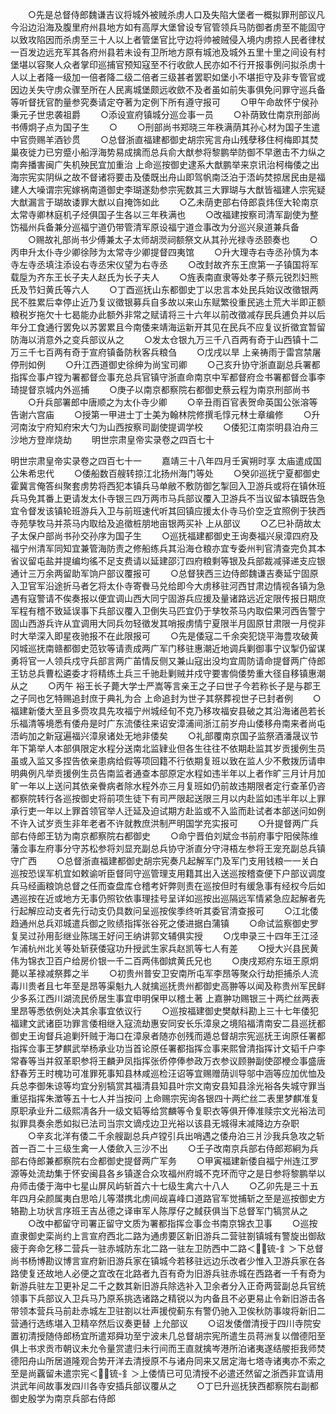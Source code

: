 <!-- { "loadSidebar": true } -->
　　○先是总督侍郎魏谦吉议将城外被贼杀虏人口及失陷大堡者一概拟罪刑部议凡今沿边沿海及腹里府州县地方如有高厚大堡曾设专官管领兵马防御者虏至不能固守以致攻陷因而杀虏至三十人以上者管堡官比守边将帅被贼侵入境内虏掠人民者律杖一百发边远充军其各府州县若未设有卫所地方原有城池及城外五里十里之间设有村堡堪以容聚人众者掌印巡捕官预知寇至不行收歛人民亦如不行开报事例问拟杀虏十人以上者降一级加一倍者降二级二倍者三级甚者罢职如堡小不堪拒守及非专管官或因边关失守虏众骤至所在人民离城堡颇远收歛不及者虽如前失事俱免问罪守巡兵备等听督抚官酌量参究奏请定夺著为定例下所有遵守报可
　　○甲午命故怀宁侯孙秉元子世忠袭祖爵
　　○添设宣府镇城分巡佥事一员
　　○补荫致仕南京刑部尚书傅炯子点为国子生
　　○
　　○刑部尚书郑晓三年秩满荫其孙心材为国子生遣中官赍赐羊酒钞贯
　　○总督浙直福建都御史胡宗宪言舟山残孽移住柯梅即其焚巢夜徙力已穷蹙小船浮海势易成擒而总兵俞大猷参将黎鹏举防御不早邀击不力纵之南奔播害闽广失机殃民宜加重治  上命巡按御史逮系大猷鹏举来京讯治柯梅倭之出海宗宪实阴纵之故不督诸将要击及倭既出舟山即驾帆南泛泊于浯屿焚掠居民由是福建人大噪谓宗宪嫁祸南道御史李瑚遂劾参宗宪数其三大罪瑚与大猷皆福建人宗宪疑大猷漏言于瑚故诿罪大猷以自掩饰如此
　　○乙未荫吏部右侍郎袁炜侄大轮南京太常寺卿林庭机子烃俱国子生各以三年秩满也
　　○改福建按察司清军副使为整饬福州兵备兼分巡福宁道仍带管清军原设福宁道佥事改为分巡兴泉道兼兵备
　　○赐故礼部尚书少傅兼太子太师胡濙祠额祭文从其孙光禄寺丞颐奏也
　　○丙申升太仆寺少卿徐陟为太常寺少卿提督四夷馆
　　○升大理寺右寺丞孙慎为本寺左寺丞填注添设右寺丞宋仪望为右寺丞
　　○改封故齐东王庶第一子镇国将军载垕为齐东王长子夫人赵氏为长子夫人
　　○旌表南直隶等处孝子蔡元锐烈妇熊氏及节妇黄氏等六人
　　○丁酉巡抚山东都御史丁以忠言本处民兵始议改徵银两民不胜累后幸停止近乃复议徵银募兵自多故以来山东赋繁役重民逃土荒大半即正额粮税岁拖欠十七曷能办此额外非常之赋请将三十六年以前改徵减存民兵逋负并以后年分工食通行罢免以苏罢累且今南倭来靖海运新开其见在民兵不应复议折徵宜暂留防海以消意外之变兵部议从之
　　○发太仓银九万三千八百两有奇于山西镇十二万三千七百两有奇于宣府镇备防秋客兵粮刍
　　○戊戌以旱  上亲祷雨于雷宫禁屠停刑如例
　　○升江西道御史徐绅为尚宝司卿
　　○己亥升协守浙直副总兵署都指挥佥事卢镗为署都督佥事充总兵官镇守浙直命南京中军都督府佥书署都督佥事李琦提督京城内外巡捕
　　○庚子以南京都察院右都御史蔡云程为南京刑部尚书
　　○升兵部署郎中唐顺之为太仆寺少卿
　　○辛丑雨百官表贺命英国公张溶等告谢六宫庙
　　○授第一甲进士丁士美为翰林院修撰毛惇元林士章编修
　　○升河南汝宁府知府宋大勺为山西按察司副使提调学校
　　○倭犯江南崇明县泊舟三沙地方登岸烧劫
　　明世宗肃皇帝实录卷之四百七十


明世宗肃皇帝实录卷之四百七十一
　　嘉靖三十八年四月壬寅朔时享  太庙遣成国公朱希忠代
　　○倭船数百艘转掠江北扬州海门等处
　　○癸卯巡抚宁夏都御史霍冀言俺答纠聚套虏势将西犯本镇兵马单敝不敷防御乞掣回入卫游兵或将在镇休班兵马免其番上更请发太仆寺银三四万两市马兵部议覆入卫游兵不当议留本镇既告急宜令督发该镇轮班游兵入卫与前班速代听其回镇应援太仆寺马价空乏宜照例于狭西寺苑孳牧马并茶马内取给及追徵桩朋地亩银两买补  上从部议
　　○乙巳补荫故太子太保户部尚书孙交孙序为国子生
　　○巡抚福建都御史王询奏福兴泉漳四府及福宁州清军同知宜兼管海防责之修船练兵其沿海仓粮亦宜专委州判官清查完负其本省议留屯盐并提编均徭不足支费请以延建邵汀四府粮剩等银及兵部裁减驿递支应银通计三万余两留助军饷户部议覆报可
　　○总督狭西三边侍郎魏谦吉奏延宁固原入卫官军沿途折马者乞将太仆寺寄餋马兑给即今大虏移驻河西甘肃边情视各镇为急遇有寇警请不俟奏报以便宜调山西大同宁固游兵应援及量诸路远近定限传报日期庶军程有稽不致延误事下兵部议覆入卫倒失马匹宜仍于孳牧茶马内取偿果河西告警宁固山西游兵许从宜调用大同兵勿轻徵发其哨报虏情宁夏限半月固原甘肃限一月傥非时大举深入即星夜驰报不在此限报可
　　○先是倭寇二千余突犯饶平海豊攻破黄冈城巡抚南赣都御史范钦等请责成两广军门移驻惠潮近地调兵剿御事宁议掣仍留谋勇将官一人领兵戍守兵部言两广苖情反侧又兼山寇出没均宜周防请命提督两广侍郎王钫总兵曹松遴委才将精练土兵三千驰赴剿贼并戍守要害倘倭势重大径自移镇惠潮从之
　　○丙午  裕王长子薨大学士严嵩等言亲王之子曰世子今若称长子是与郡王之子同也乞特赐追封庶于典礼为合  上命追封为世子其祭葬视世子已封者例
　　○福建新倭大至且多赍攻具先攻福宁州城经旬不克乃移攻福安县破之其沿海诸邑若长乐福清等境悉有倭舟是时广东流倭往来诏安漳浦间浙江前岁舟山倭移舟南来者尚屯浯屿加之新寇遍福兴漳泉诸处无地非倭矣
　　○礼部覆南京国子监祭酒潘晟议节年下第举人本部俱限定水程分送南北监肄业但各生往往不依期赴监其岁贡援例生员虽或入监又多捏告依亲患病给假等项回籍不行依期复班以致在监人少不敷拨历请申明典例凡举贡援例生员告南监者通查本部原定水程如违半年以上者作旷三月计月加旷一年以上送问其依亲餋病者除水程外亦三月复班如仍前故违期限者定行查革仍咨都察院转行各巡按御史将前项生徒下有司严限起送限三月以内赴监如违半年以上罪承行吏一年以上罪首领官举人迁延及迫试期方赴监或不入监而赴试者本部送问如例不许入试岁贡生非年老者不许就教庶洪制严明国学充实报可
　　○升提督两广兵部右侍郎王钫为南京都察院右都御史
　　○命宁晋伯刘斌佥书前府事宁阳侯陈维藩佥事左府事分守苏松参将刘显充副总兵协守浙直分守浔梧左参将王宠充副总兵镇守广西
　　○总督浙直福建都御史胡宗宪奏凡起解军门及军门支用钱粮一一关白巡按恐误军机宜如敕谕听臣督同守巡管理支用籍其出入送巡按稽查便下户部议调度兵马经画粮饷总督之任而查盘库仓稽考奸弊则责在巡按但时有缓急事有经权今后如遇巡按在近或地方无事仍照钦依事理挂号呈详如巡按出巡隔远军情紧急应起解者先行起解应动支者先行动支仍具数问呈巡按俟季终听其委官清查报可
　　○江北倭趋通州总兵邓城遣兵御之败绩指挥张谷死之倭进据白蒲镇
　　○命试监察御史罗复吴过孙用彭继业陈瑞王好问王纳讲郭文辅俱实授
　　○戊申录三十四年王江泾乍浦杭州北关等处斩获倭寇功升授武生家兵赵凯等七人有差
　　○授大兴县民黄伟为锦衣卫百户给房价银一千二百两伟御嫔黄氏兄也
　　○庚戌郑府东垣王原炯薨以革禄减祭葬之半
　　○初贵州普安卫安南所屯军李昂等聚众行劫拒捕杀人流毒川贵者且七年至是昂等渠魁九人就擒巡抚贵州都御史高翀等以闻及称贵州军民鲜少多系江西川湖流民侨居生事宜申明保甲以稽土著  上嘉翀功赐银三十两纻丝两表里昂等悉依例处决其余事宜依议行
　　○巡按福建御史樊献科勘上三十七年倭犯福建文武诸臣功罪言倭相继入寇流劫惠安同安长乐漳泉之境陷福清南安二县巡抚都御史王询督兵追剿歼贼于海口在漳泉者随亦创残而遁总督胡宗宪巡抚王询原任署都指挥佥事王梦麒武举杨承业功当首论原任署都指挥佥事来熙曾清指挥计文韬千户李常春等当并叙革职参将王麟尹凤指挥张侨停俸参政万衣参议顾翀副使邵楩佥事盛唐舒春芳王时槐功可准罪死事知县林咸巡检汪诏等宜赐赠荫训导邬中涵等应加优恤及兵总李御朱谅等均宜分别犒赏其福清县知县叶宗文南安县知县涂光裕各失城守罪当重惩指挥朱澂等五十七人并当按问  上命赐宗宪询各银四十两纻丝二表里梦麒准复原职承业升二级熙凊各升一级文韬等给赏麟等令复职衣等俱开俸准赎宗文光裕法司拟罪具奏余悉如拟已法司当宗文谪戍边卫光裕以该县无城得末减降边方杂职
　　○辛亥北洋有倭二千余艘副总兵卢镗引兵出哨遇之倭舟泊三爿沙我兵急攻之斩首一百二十三级生禽一人倭歛入三沙不出
　　○壬子改南京兵部右侍郎郑絅为兵部右侍郎兼都察院右佥都御史提督两广军务
　　○甲寅福建新倭自福宁州连江罗源等处流劫集于怀安闽县各乡镇遂合众攻福州府城不克环而守之是日参将黎鹏举以舟师击倭于海中七星山屏风屿斩首六十七级生禽六十八人
　　○乙卯先是三十五年四月朵颜属夷白思哈儿等潜携北虏间觇喜峰口道路官军觉捕斩之至是巡按御史方辂勘上功状言序班王吉丛德之译审军人陈厚仔之馘获俱当下总督军门犒赏从之
　　○改中都留守司署正留守文质为署都指挥佥事佥书南京锦衣卫事
　　○巡按直隶御史栾尚约上言宣府西北二路为通虏要区新旧游兵二营驻劄镇城有警旋出御敌疲于奔命乞移二营兵一驻赤城防东北二路一驻左卫防西中二路＜锍-釒＞下总督尚书杨博勘议博言宣府新旧游兵家在镇城今若移驻远边乐改者少惟入卫游兵家在各路使复还故地人必便之宜改在北路者九百有奇为旧游兵驻赤城在西路者一千有奇为新游兵驻左卫更补足二千之数其新旧游兵除选补入卫余者分入正奇两营副总兵官统领事下兵部议入卫兵马乃原系挑选诸路之精锐以为内备且不必更易止令新旧游击各带领本营兵马前赴赤城左卫驻劄以壮声援傥蓟东有警仍驰入卫俟秋防事竣将新旧二营通行选练堪入卫精卒然后议奏更替  上允部议
　　○诏发倭僧清授于四川寺院安置初清授随侍郎杨宜所遣郑舜功至宁波未几总督胡宗宪所遣生员蒋洲复以僧德阳至俱上书求贡市朝议未允令量赏遣归未行间而王直就擒岑港所泊诸夷遂结艐拒我师焚德阳舟山所居道隆观合势开洋去清授原不与诸舟同来又居定海七塔寺诸夷亦不索之至是尚覊留未遣宗宪＜锍-釒＞上倭情已可见清授不必遣还然留之浙西非宜请用洪武年间故事发四川各寺安插兵部议覆从之
　　○丁巳升巡抚狭西都察院右副都御史殷学为南京兵部右侍郎
